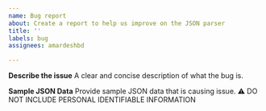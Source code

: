 ```yaml
---
name: Bug report
about: Create a report to help us improve on the JSON parser
title: ''
labels: bug
assignees: amardeshbd

---
```


**Describe the issue**
A clear and concise description of what the bug is.

**Sample JSON Data**
Provide sample JSON data that is causing issue. ⚠️ DO NOT INCLUDE PERSONAL IDENTIFIABLE INFORMATION
